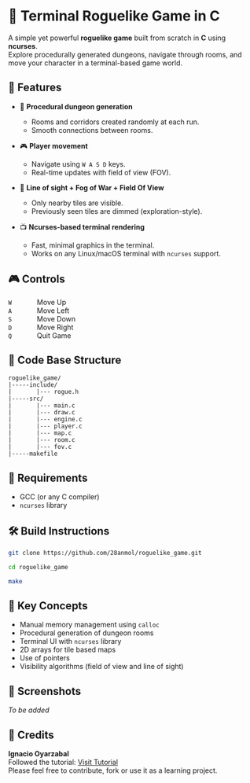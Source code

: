 # :mage: Terminal Roguelike Game in C


A simple yet powerful **roguelike game** built from scratch in **C** using **ncurses**.  
Explore procedurally generated dungeons, navigate through rooms, and move your character in a terminal-based game world.



## :rocket: Features

- 🧭 **Procedural dungeon generation**  
  - Rooms and corridors created randomly at each run.
  - Smooth connections between rooms.

- 🎮 **Player movement**
  - Navigate using `W A S D` keys.
  - Real-time updates with field of view (FOV).

- 🔦 **Line of sight + Fog of War + Field Of View**
  - Only nearby tiles are visible.
  - Previously seen tiles are dimmed (exploration-style).

- 📺 **Ncurses-based terminal rendering**
  - Fast, minimal graphics in the terminal.
  - Works on any Linux/macOS terminal with `ncurses` support.
 



## 🎮 Controls

`W`  &nbsp;&nbsp;&nbsp;&nbsp;&nbsp;&nbsp;&nbsp;&nbsp;&nbsp;&nbsp;&nbsp;&nbsp;Move Up  
`A`  &nbsp;&nbsp;&nbsp;&nbsp;&nbsp;&nbsp;&nbsp;&nbsp;&nbsp;&nbsp;&nbsp;&nbsp;Move Left  
`S`  &nbsp;&nbsp;&nbsp;&nbsp;&nbsp;&nbsp;&nbsp;&nbsp;&nbsp;&nbsp;&nbsp;&nbsp;Move Down  
`D`  &nbsp;&nbsp;&nbsp;&nbsp;&nbsp;&nbsp;&nbsp;&nbsp;&nbsp;&nbsp;&nbsp;&nbsp;Move Right  
`Q`  &nbsp;&nbsp;&nbsp;&nbsp;&nbsp;&nbsp;&nbsp;&nbsp;&nbsp;&nbsp;&nbsp;&nbsp;Quit Game  




## 📁 Code Base Structure
```
roguelike_game/
|-----include/
|       |--- rogue.h
|-----src/
|       |--- main.c
|       |--- draw.c
|       |--- engine.c
|       |--- player.c
|       |--- map.c
|       |--- room.c
|       |--- fov.c
|-----makefile
```



## 🧰 Requirements

- GCC (or any C compiler)
- `ncurses` library

## 🛠️ Build Instructions

```bash
git clone https://github.com/28anmol/roguelike_game.git
```
```bash
cd roguelike_game
```
```bash
make
```

## 📌 Key Concepts
- Manual memory management using `calloc`
- Procedural generation of dungeon rooms
- Terminal UI with `ncurses` library
- 2D arrays for tile based maps
- Use of pointers
- Visibility algorithms (field of view and line of sight)

## 📸 Screenshots
*To be added*

## 💖 Credits

**Ignacio Oyarzabal**  
Followed the tutorial: [Visit Tutorial](https://dev.to/ignaoya/the-c-roguelike-tutorial-part-0-the-setup-1pfo)  
Please feel free to contribute, fork or use it as a learning project.


